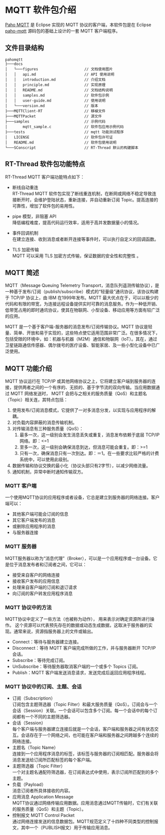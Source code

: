 # MQTT 软件包介绍

[Paho MQTT](http://www.eclipse.org/paho/downloads.php) 是 Eclipse 实现的 MQTT 协议的客户端，本软件包是在 Eclipse [paho-mqtt](https://github.com/eclipse/paho.mqtt.embedded-c) 源码包的基础上设计的一套 MQTT 客户端程序。

## 文件目录结构

``` {.c}
pahomqtt
├───docs 
│   └───figures                     // 文档使用图片
│   │   api.md                      // API 使用说明
│   │   introduction.md             // 介绍文档
│   │   principle.md                // 实现原理
│   │   README.md                   // 文档结构说明  
│   │   samples.md                  // 软件包示例
│   │   user-guide.md               // 使用说明
│   └───version.md                  // 版本
├───MQTTClient-RT                   // 移植文件
├───MQTTPacket                      // 源文件
├───samples                         // 示例代码
│       mqtt_sample.c               // 软件包应用示例代码
├───tests                           // mqtt 功能测试程序
│   LICENSE                         // 软件包许可证
│   README.md                       // 软件包使用说明
└───SConscript                      // RT-Thread 默认的构建脚本
```

## RT-Thread  软件包功能特点

RT-Thread MQTT 客户端功能特点如下：

- 断线自动重连  
    RT-Thread MQTT 软件包实现了断线重连机制，在断网或网络不稳定导致连接断开时，会维护登陆状态，重新连接，并自动重新订阅 Topic。提高连接的可靠性，增加了软件包的易用性。

- pipe 模型，非阻塞 API  
    降低编程难度，提高代码运行效率，适用于高并发数据量小的情况。

- 事件回调机制  
    在建立连接、收到消息或者断开连接等事件时，可以执行自定义的回调函数。

- TLS 加密传输  
    MQTT 可以采用 TLS 加密方式传输，保证数据的安全性和完整性 。

## MQTT 简述

MQTT（Message Queuing Telemetry Transport，消息队列遥测传输协议），是一种基于发布/订阅（publish/subscribe）模式的“轻量级”通讯协议，该协议构建于 TCP/IP 协议上，由 IBM 在1999年发布。MQTT 最大优点在于，可以以极少的代码和有限的带宽，为连接远程设备提供实时可靠的消息服务。作为一种低开销、低带宽占用的即时通讯协议，使其在物联网、小型设备、移动应用等方面有较广泛的应用。

MQTT 是一个基于客户端-服务器的消息发布/订阅传输协议。MQTT 协议是轻量、简单、开放和易于实现的，这些特点使它适用范围非常广泛。在很多情况下，包括受限的环境中，如：机器与机器（M2M）通信和物联网（IoT）。其在，通过卫星链路通信传感器、偶尔拨号的医疗设备、智能家居、及一些小型化设备中已广泛使用。

## MQTT  功能介绍

MQTT 协议运行在 TCP/IP 或其他网络协议之上，它将建立客户端到服务器的连接，提供两者之间的一个有序的、无损的、基于字节流的双向传输。当应用数据通过 MQTT 网络发送时， MQTT 会把与之相关的服务质量（QoS）和主题名（Topic）相关连，其特点包括：

1. 使用发布/订阅消息模式，它提供了一对多消息分发，以实现与应用程序的解耦。
2. 对负载内容屏蔽的消息传输机制。
3. 对传输消息有三种服务质量（QoS）：
	1. 最多一次，这一级别会发生消息丢失或重复，消息发布依赖于底层 TCP/IP 网络。即：<=1
	2. 至多一次，这一级别会确保消息到达，但消息可能会重复。即：>=1
	3. 只有一次，确保消息只有一次到达。即：＝1。在一些要求比较严格的计费系统中，可以使用此级别。
4. 数据传输和协议交换的最小化（协议头部只有2字节），以减少网络流量。
5. 通知机制，异常中断时通知传输双方。

### MQTT 客户端

一个使用MQTT协议的应用程序或者设备，它总是建立到服务器的网络连接。客户端可以：

- 其他客户端可能会订阅的信息
- 其它客户端发布的消息
- 或删除应用程序的消息
- 与服务器连接

### MQTT 服务器

MQTT服务器以称为“消息代理”（Broker），可以是一个应用程序或一台设备。它是位于消息发布者和订阅者之间，它可以：

- 接受来自客户的网络连接
- 接收客户发布的应用信息
- 处理来自客户端的订阅和退订请求
- 向订阅的客户转发应用程序消息


### MQTT 协议中的方法

MQTT协议中定义了一些方法（也被称为动作）， 用来表示对确定资源所进行操作。 这个资源可以代表预先存在的数据或动态生成数据，这取决于服务器的实现。通常来说，资源指服务器上的文件或输出。

- Connect：等待与服务器建立连接。
- Disconnect：等待 MQTT 客户端完成所做的工作，并与服务器断开 TCP/IP 会话。
- Subscribe：等待完成订阅。
- UnSubscribe：等待服务器取消客户端的一个或多个 Topics 订阅。
- Publish：MQTT 客户端发送消息请求，发送完成后返回应用程序线程。

### MQTT 协议中的订阅、主题、会话

- 订阅（Subscription）  
  订阅包含主题筛选器（Topic Filter）和最大服务质量（QoS）。订阅会与一个会话（Session）关联。一个会话可以包含多个订阅。每一个会话中的每个订阅都有一个不同的主题筛选器。
- 会话（Session）  
  每个客户端与服务器建立连接后就是一个会话，客户端和服务器之间有状态交互。会话存在于一个网络之间，也可能在客户端和服务器之间跨越多个连续的网络连接。
- 主题名（Topic Name）  
  连接到一个应用程序消息的标签，该标签与服务器的订阅相匹配。服务器会将消息发送给订阅所匹配标签的每个客户端。
- 主题筛选器（Topic Filter）  
  一个对主题名通配符筛选器，在订阅表达式中使用，表示订阅所匹配到的多个主题。
- 负载（Payload）  
  消息订阅者所具体接收的内容。
- 应用消息 Application Message  
  MQTT协议通过网络传输应用数据。应用消息通过MQTT传输时，它们有关联的服务质量（QoS）和主题（Topic）。
- 控制报文 MQTT Control Packet  
  通过网络连接发送的信息数据包。MQTT规范定义了十四种不同类型的控制报文，其中一个（PUBLISH报文）用于传输应用消息。